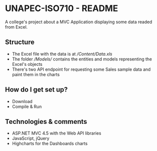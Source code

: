 # UNAPEC-ISO710 - README

A college's project about a MVC Application displaying some data readed from Excel.


## Structure ##
* The Excel file with the data is at */Content/Data.xls*
* The folder */Models/* contains the entities and models representing the Excel's objects
* There's two API endpoint for requesting some Sales sample data and paint them in the charts

## How do I get set up? ##

* Download
* Compile & Run 

## Technologies & comments ##

* ASP.NET MVC 4.5 with the Web API libraries
* JavaScript, jQuery
* Highcharts for the Dashboards charts
